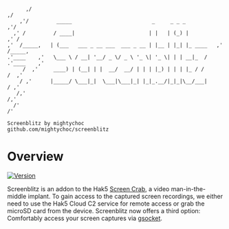 
```

      ,/                                                                  ,/
    ,'/         _____                          _     _ _ _              ,'/
  ,' /         / ____|                        | |   | (_) |           ,' /
,'  /_____,   | (___   ___ _ __ ___  ___ _ __ | |__ | |_| |_ ____   ,'  /_____,
.'____    ,'   \___ \ / __| '__/ _ \/ _ \ '_ \| '_ \| | | __|_  /   .'____    ,'
     /  ,'     ____) | (__| | |  __/  __/ | | | |_) | | | |_ / /         /  ,'
    / ,'      |_____/ \___|_|  \___|\___|_| |_|_.__/|_|_|\__/___|       / ,'
   /,'                                                                 /,'
  /'                                                                  /'

Screenblitz by mightychoc
github.com/mightychoc/screenblitz 

```
# Overview

[![Version](hhttps://img.shields.io/github/releases/mightychoc/screenblitz?style=plastic&label=Version)](https://github.com/mightychoc/screenblitz/releases/latest)

Screenblitz is an addon to the Hak5 [Screen Crab](https://shop.hak5.org/products/screen-crab), a video man-in-the-middle implant. To gain access to the captured screen recordings, we either need to use the Hak5 Cloud C2 service for remote access or grab the microSD card from the device. Screenblitz now offers a third option: Comfortably access your screen captures via [gsocket](https://github.com/hackerschoice/gsocket).
